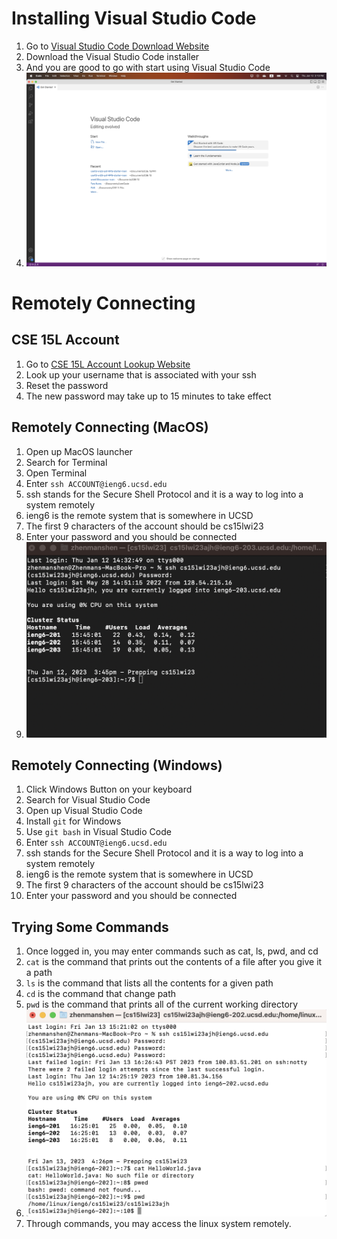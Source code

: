 # Installing Visual Studio Code
1. Go to [Visual Studio Code Download Website](https://code.visualstudio.com/)
2. Download the Visual Studio Code installer 
3. And you are good to go with start using Visual Studio Code
4. ![Image](/Week1LabReportImage3.png)
# Remotely Connecting
## CSE 15L Account
1. Go to [CSE 15L Account Lookup Website](https://sdacs.ucsd.edu/~icc/index.php)
2. Look up your username that is associated with your ssh
3. Reset the password 
4. The new password may take up to 15 minutes to take effect
## Remotely Connecting (MacOS) 
1. Open up MacOS launcher
2. Search for Terminal
3. Open Terminal 
4. Enter `ssh ACCOUNT@ieng6.ucsd.edu`
5. ssh stands for the Secure Shell Protocol and it is a way to log into a system remotely 
6. ieng6 is the remote system that is somewhere in UCSD
7. The first 9 characters of the account should be cs15lwi23
8. Enter your password and you should be connected
9. ![Image](/Week1LabReportImage1.png)
## Remotely Connecting (Windows)
1. Click Windows Button on your keyboard
2. Search for Visual Studio Code
3. Open up Visual Studio Code
4. Install `git` for Windows 
5. Use `git bash` in Visual Studio Code
6. Enter `ssh ACCOUNT@ieng6.ucsd.edu`
7. ssh stands for the Secure Shell Protocol and it is a way to log into a system remotely
8. ieng6 is the remote system that is somewhere in UCSD
9. The first 9 characters of the account should be cs15lwi23
10. Enter your password and you should be connected
## Trying Some Commands
1. Once logged in, you may enter commands such as cat, ls, pwd, and cd
2. `cat` is the command that prints out the contents of a file after you give it a path
3. `ls` is the command that lists all the contents for a given path
4. `cd` is the command that change path
5. `pwd` is the command that prints all of the current working directory
6. ![Image](/Week1LabReportImage2.png)
7. Through commands, you may access the linux system remotely. 
